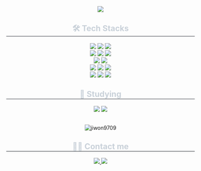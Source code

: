 <div align= "center">
    <img src="https://capsule-render.vercel.app/api?type=rounded&color=gradient&height=120&text=Jiwon's%20Github&animation=&fontColor=ffffff&fontSize=50" />
    </div>
    <div align= "center">
    <h2 style="border-bottom: 1px solid #21262d; color: #c9d1d9;"> 🛠️ Tech Stacks </h2> 
    <div style="margin: 0 auto; text-align: center;" align= "center">
        <img src="https://img.shields.io/badge/Spring-6DB33F?style=for-the-badge&logo=Spring&logoColor=white">
        <img src="https://img.shields.io/badge/React-61DAFB?style=for-the-badge&logo=React&logoColor=white">
          <img src="https://img.shields.io/badge/Python-3776AB?style=for-the-badge&logo=Python&logoColor=white"> <br>
        <img src="https://img.shields.io/badge/Javascript-F7DF1E?style=for-the-badge&logo=Javascript&logoColor=white">
         <img src="https://img.shields.io/badge/CSS3-1572B6?style=for-the-badge&logo=CSS3&logoColor=white">
        <img src="https://img.shields.io/badge/HTML5-E34F26?style=for-the-badge&logo=HTML5&logoColor=white"> <br>
        <img src="https://img.shields.io/badge/Node.js-339933?style=for-the-badge&logo=Node.js&logoColor=white"> 
        <img src="https://img.shields.io/badge/C-A8B9CC?style=for-the-badge&logo=C&logoColor=white">
          <br/>
          <img src="https://img.shields.io/badge/MariaDB-003545?style=for-the-badge&logo=MariaDB&logoColor=white">
        <img src="https://img.shields.io/badge/MySQL-4479A1?style=for-the-badge&logo=MySQL&logoColor=white">
          <img src="https://img.shields.io/badge/MongoDB-47A248?style=for-the-badge&logo=MongoDB&logoColor=white"> <br>
        <img src="https://img.shields.io/badge/Jenkins-D24939?style=for-the-badge&logo=Jenkins&logoColor=white">
          <img src="https://img.shields.io/badge/Figma-F24E1E?style=for-the-badge&logo=Figma&logoColor=white">
          <img src="https://img.shields.io/badge/Docker-2496ED?style=for-the-badge&logo=Docker&logoColor=white">
        <h2 style="border-bottom: 1px solid #21262d; color: #c9d1d9;"> 📖 Studying</h2>
        <img src="https://img.shields.io/badge/PyTorch-EE4C2C?style=for-the-badge&logo=PyTorch&logoColor=white">
          <img src="https://img.shields.io/badge/Tensorflow-FF6F00?style=for-the-badge&logo=Tensorflow&logoColor=white">
          </div>
    </div>
    <br>
  <div align= "center"> <p><img align="center" src="https://github-readme-stats.vercel.app/api/top-langs?username=jiwon9709&show_icons=true&locale=en&layout=compact" alt="jiwon9709" /></p> </div> 
  <div align= "center">
    <h2 style="border-bottom: 1px solid #21262d; color: #c9d1d9;"> 🧑‍💻 Contact me </h2>
    <div align= "center"> <a href=jennyou9709@naver.com> 
        <img src="https://img.shields.io/badge/Naver-03C75A?style=for-the-badge&logo=Naver&logoColor=white"> 
        </a>
    <a href=mailto:jennyou97@gmail.com> <img src="https://img.shields.io/badge/Gmail-EA4335?style=for-the-badge&logo=Gmail&logoColor=white&link=mailto:jennyou97@gmail.com"> </a>
    </div>
